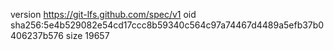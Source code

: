 version https://git-lfs.github.com/spec/v1
oid sha256:5e4b529082e54cd17ccc8b59340c564c97a74467d4489a5efb37b0406237b576
size 19657

